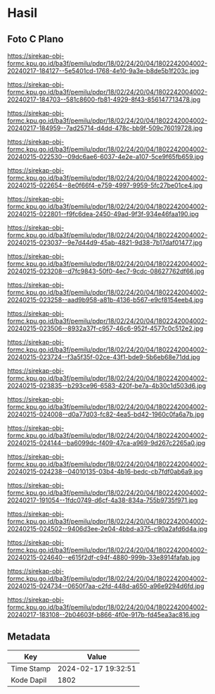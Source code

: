 # Hasil

## Foto C Plano

https://sirekap-obj-formc.kpu.go.id/ba3f/pemilu/pdpr/18/02/24/20/04/1802242004002-20240217-184127--5e5401cd-1768-4e10-9a3e-b8de5b1f203c.jpg

https://sirekap-obj-formc.kpu.go.id/ba3f/pemilu/pdpr/18/02/24/20/04/1802242004002-20240217-184703--581c8600-fb81-4929-8f43-856147713478.jpg

https://sirekap-obj-formc.kpu.go.id/ba3f/pemilu/pdpr/18/02/24/20/04/1802242004002-20240217-184959--7ad25714-d4dd-478c-bb9f-509c76019728.jpg

https://sirekap-obj-formc.kpu.go.id/ba3f/pemilu/pdpr/18/02/24/20/04/1802242004002-20240215-022530--09dc6ae6-6037-4e2e-a107-5ce9f65fb659.jpg

https://sirekap-obj-formc.kpu.go.id/ba3f/pemilu/pdpr/18/02/24/20/04/1802242004002-20240215-022654--8e0f66f4-e759-4997-9959-5fc27be01ce4.jpg

https://sirekap-obj-formc.kpu.go.id/ba3f/pemilu/pdpr/18/02/24/20/04/1802242004002-20240215-022801--f9fc6dea-2450-49ad-9f3f-934e46faa190.jpg

https://sirekap-obj-formc.kpu.go.id/ba3f/pemilu/pdpr/18/02/24/20/04/1802242004002-20240215-023037--9e7d44d9-45ab-4821-9d38-7b17daf01477.jpg

https://sirekap-obj-formc.kpu.go.id/ba3f/pemilu/pdpr/18/02/24/20/04/1802242004002-20240215-023208--d7fc9843-50f0-4ec7-9cdc-08627762df66.jpg

https://sirekap-obj-formc.kpu.go.id/ba3f/pemilu/pdpr/18/02/24/20/04/1802242004002-20240215-023258--aad9b958-a81b-4136-b567-e9cf8154eeb4.jpg

https://sirekap-obj-formc.kpu.go.id/ba3f/pemilu/pdpr/18/02/24/20/04/1802242004002-20240215-023506--8932a37f-c957-46c6-952f-4577c0c512e2.jpg

https://sirekap-obj-formc.kpu.go.id/ba3f/pemilu/pdpr/18/02/24/20/04/1802242004002-20240215-023724--f3a5f35f-02ce-43f1-bde9-5b6eb68e71dd.jpg

https://sirekap-obj-formc.kpu.go.id/ba3f/pemilu/pdpr/18/02/24/20/04/1802242004002-20240215-023835--b293ce96-6583-420f-be7a-4b30c1d503d6.jpg

https://sirekap-obj-formc.kpu.go.id/ba3f/pemilu/pdpr/18/02/24/20/04/1802242004002-20240215-024008--d0a77d03-fc82-4ea5-bd42-1960c0fa6a7b.jpg

https://sirekap-obj-formc.kpu.go.id/ba3f/pemilu/pdpr/18/02/24/20/04/1802242004002-20240215-024144--ba6099dc-f409-47ca-a969-9d267c2265a0.jpg

https://sirekap-obj-formc.kpu.go.id/ba3f/pemilu/pdpr/18/02/24/20/04/1802242004002-20240215-024238--04010135-03b4-4b16-bedc-cb7fdf0ab6a9.jpg

https://sirekap-obj-formc.kpu.go.id/ba3f/pemilu/pdpr/18/02/24/20/04/1802242004002-20240217-191054--1fdc0749-d6cf-4a38-834a-755b9735f971.jpg

https://sirekap-obj-formc.kpu.go.id/ba3f/pemilu/pdpr/18/02/24/20/04/1802242004002-20240215-024502--9406d3ee-2e04-4bbd-a375-c90a2afd6d4a.jpg

https://sirekap-obj-formc.kpu.go.id/ba3f/pemilu/pdpr/18/02/24/20/04/1802242004002-20240215-024640--e615f2df-c94f-4880-999b-33e8914fafab.jpg

https://sirekap-obj-formc.kpu.go.id/ba3f/pemilu/pdpr/18/02/24/20/04/1802242004002-20240215-024734--0650f7aa-c2fd-448d-a650-a96e9294d6fd.jpg

https://sirekap-obj-formc.kpu.go.id/ba3f/pemilu/pdpr/18/02/24/20/04/1802242004002-20240217-183108--2b04603f-b866-4f0e-917b-fd45ea3ac816.jpg


## Metadata

| Key        | Value               |
| ---------- | ------------------- |
| Time Stamp | 2024-02-17 19:32:51 |
| Kode Dapil | 1802                |



